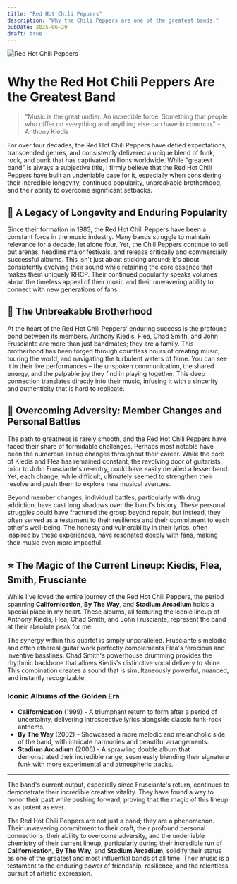 ```yaml
---
title: "Red Hot Chili Peppers"
description: "Why the Chili Peppers are one of the greatest bands."
pubDate: 2025-06-29
draft: true
---
```


![Red Hot Chili Peppers](https://22yjaf7c2x.ufs.sh/f/avP9Ws4j0vyM6cnLCCrNHskZNSCxj8XdDhPKGEYART23Vt19)

# Why the Red Hot Chili Peppers Are the Greatest Band

> "Music is the great unifier. An incredible force. Something that people who differ on everything and anything else can have in common." - Anthony Kiedis

For over four decades, the Red Hot Chili Peppers have defied expectations, transcended genres, and consistently delivered a unique blend of funk, rock, and punk that has captivated millions worldwide. While "greatest band" is always a subjective title, I firmly believe that the Red Hot Chili Peppers have built an undeniable case for it, especially when considering their incredible longevity, continued popularity, unbreakable brotherhood, and their ability to overcome significant setbacks.

## 🎸 A Legacy of Longevity and Enduring Popularity

Since their formation in 1983, the Red Hot Chili Peppers have been a constant force in the music industry. Many bands struggle to maintain relevance for a decade, let alone four. Yet, the Chili Peppers continue to sell out arenas, headline major festivals, and release critically and commercially successful albums. This isn't just about sticking around; it's about consistently evolving their sound while retaining the core essence that makes them uniquely RHCP. Their continued popularity speaks volumes about the timeless appeal of their music and their unwavering ability to connect with new generations of fans.

## 🤝 The Unbreakable Brotherhood

At the heart of the Red Hot Chili Peppers' enduring success is the profound bond between its members. Anthony Kiedis, Flea, Chad Smith, and John Frusciante are more than just bandmates; they are a family. This brotherhood has been forged through countless hours of creating music, touring the world, and navigating the turbulent waters of fame. You can see it in their live performances – the unspoken communication, the shared energy, and the palpable joy they find in playing together. This deep connection translates directly into their music, infusing it with a sincerity and authenticity that is hard to replicate.

## 💪 Overcoming Adversity: Member Changes and Personal Battles

The path to greatness is rarely smooth, and the Red Hot Chili Peppers have faced their share of formidable challenges. Perhaps most notable have been the numerous lineup changes throughout their career. While the core of Kiedis and Flea has remained constant, the revolving door of guitarists, prior to John Frusciante's re-entry, could have easily derailed a lesser band. Yet, each change, while difficult, ultimately seemed to strengthen their resolve and push them to explore new musical avenues.

Beyond member changes, individual battles, particularly with drug addiction, have cast long shadows over the band's history. These personal struggles could have fractured the group beyond repair, but instead, they often served as a testament to their resilience and their commitment to each other's well-being. The honesty and vulnerability in their lyrics, often inspired by these experiences, have resonated deeply with fans, making their music even more impactful.

## ⭐ The Magic of the Current Lineup: Kiedis, Flea, Smith, Frusciante

While I've loved the entire journey of the Red Hot Chili Peppers, the period spanning **Californication**, **By The Way**, and **Stadium Arcadium** holds a special place in my heart. These albums, all featuring the iconic lineup of Anthony Kiedis, Flea, Chad Smith, and John Frusciante, represent the band at their absolute peak for me.

The synergy within this quartet is simply unparalleled. Frusciante's melodic and often ethereal guitar work perfectly complements Flea's ferocious and inventive basslines. Chad Smith's powerhouse drumming provides the rhythmic backbone that allows Kiedis's distinctive vocal delivery to shine. This combination creates a sound that is simultaneously powerful, nuanced, and instantly recognizable.

### Iconic Albums of the Golden Era

* **Californication** (1999) - A triumphant return to form after a period of uncertainty, delivering introspective lyrics alongside classic funk-rock anthems.
* **By The Way** (2002) - Showcased a more melodic and melancholic side of the band, with intricate harmonies and beautiful arrangements.
* **Stadium Arcadium** (2006) - A sprawling double album that demonstrated their incredible range, seamlessly blending their signature funk with more experimental and atmospheric tracks.

---

The band's current output, especially since Frusciante's return, continues to demonstrate their incredible creative vitality. They have found a way to honor their past while pushing forward, proving that the magic of this lineup is as potent as ever.

The Red Hot Chili Peppers are not just a band; they are a phenomenon. Their unwavering commitment to their craft, their profound personal connections, their ability to overcome adversity, and the undeniable chemistry of their current lineup, particularly during their incredible run of **Californication**, **By The Way**, and **Stadium Arcadium**, solidify their status as one of the greatest and most influential bands of all time. Their music is a testament to the enduring power of friendship, resilience, and the relentless pursuit of artistic expression.
